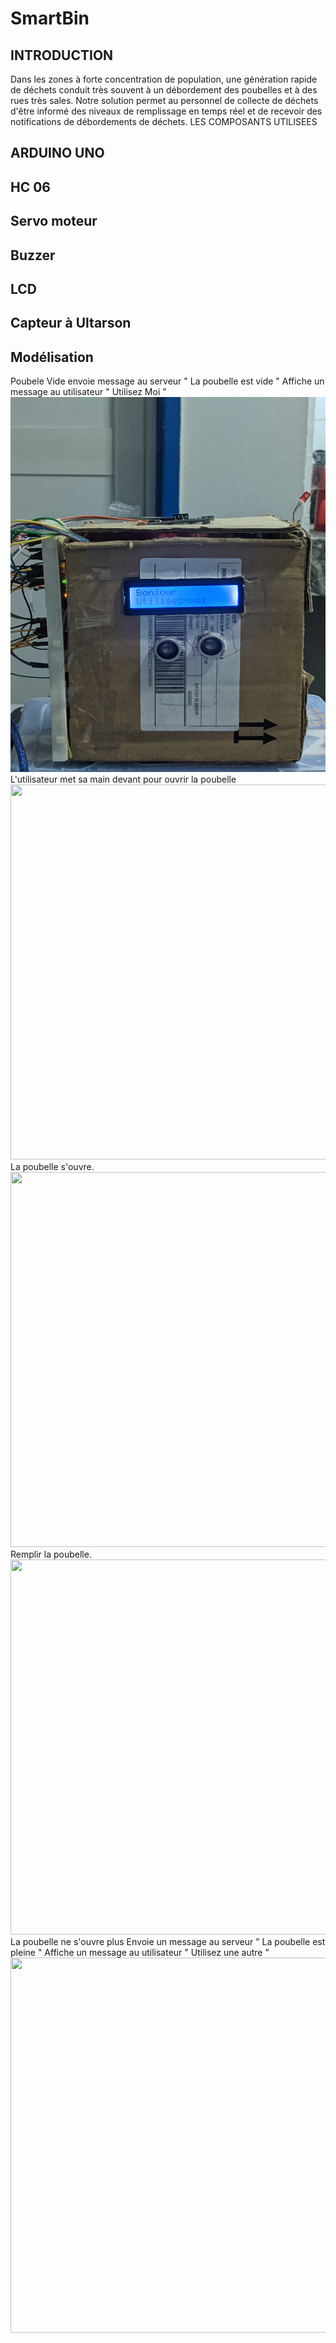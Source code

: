 # SmartBin 
## INTRODUCTION 
Dans les zones à forte concentration de population, une génération rapide de déchets  conduit très souvent à un débordement des poubelles et à des rues très sales. Notre  solution permet au personnel de collecte de déchets d'être informé des niveaux de  remplissage en temps réel et de recevoir des notifications de débordements de déchets. 
LES COMPOSANTS UTILISEES 

## ARDUINO UNO 

## HC 06 

## Servo moteur 

## Buzzer 

## LCD
 
## Capteur à Ultarson 

## Modélisation
Poubele Vide envoie message au serveur " La poubelle est vide "
Affiche un message au utilisateur " Utilisez Moi "
<img src="https://github.com/Oussama704/images/blob/main/b1.jpg" height="600px" width="600px">
L'utilisateur met sa main devant pour ouvrir la poubelle
<img src="https://github.com/Oussama704/images/blob/main/b2.jpg" height="600px" width="600px">
La poubelle s'ouvre.
<img src="https://github.com/Oussama704/images/blob/main/b3.jpg" height="600px" width="600px">
Remplir la poubelle.
<img src="https://github.com/Oussama704/images/blob/main/b4.jpg" height="600px" width="600px">
La poubelle ne s'ouvre plus 
Envoie un message au serveur " La poubelle est pleine "
Affiche un message au utilisateur " Utilisez une autre "
<img src="https://github.com/Oussama704/images/blob/main/b5.jpg" height="600px" width="600px">
